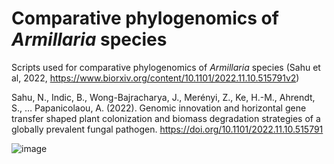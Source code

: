 # Comparative phylogenomics of _Armillaria_ species
Scripts used for comparative phylogenomics of _Armillaria_ species (Sahu et al, 2022, https://www.biorxiv.org/content/10.1101/2022.11.10.515791v2)

Sahu, N., Indic, B., Wong-Bajracharya, J., Merényi, Z., Ke, H.-M., Ahrendt, S., … Papanicolaou, A. (2022). Genomic innovation and horizontal gene transfer shaped plant colonization and biomass degradation strategies of a globally prevalent fungal pathogen. https://doi.org/10.1101/2022.11.10.515791

![image](https://user-images.githubusercontent.com/110894234/202716349-e1cb15f4-d05f-448e-9946-85b3496e6ce7.png)
